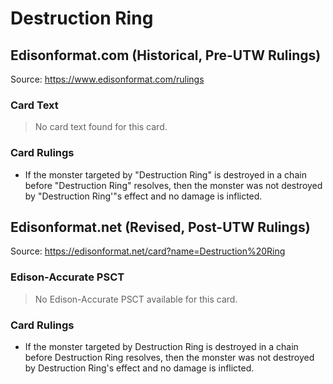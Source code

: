 # Destruction Ring

## Edisonformat.com (Historical, Pre-UTW Rulings)

Source: https://www.edisonformat.com/rulings

### Card Text

> No card text found for this card.

### Card Rulings

*   If the monster targeted by "Destruction Ring" is destroyed in a chain before "Destruction Ring" resolves, then the monster was not destroyed by "Destruction Ring'"s effect and no damage is inflicted.

## Edisonformat.net (Revised, Post-UTW Rulings)

Source: https://edisonformat.net/card?name=Destruction%20Ring

### Edison-Accurate PSCT

> No Edison-Accurate PSCT available for this card.

### Card Rulings

*   If the monster targeted by Destruction Ring is destroyed in a chain before Destruction Ring resolves, then the monster was not destroyed by Destruction Ring's effect and no damage is inflicted.
            
